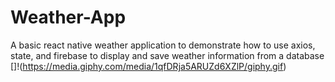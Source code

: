 # Weather-App
A basic react native weather application to demonstrate how to use axios, state, and firebase to display and save weather information from a database
[]!(https://media.giphy.com/media/1qfDRja5ARUZd6XZlP/giphy.gif)
